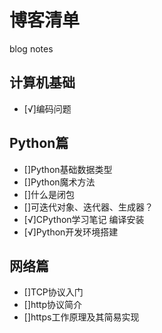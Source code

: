 # 博客清单
blog notes

## 计算机基础

- [√]编码问题

## Python篇

- []Python基础数据类型
- []Python魔术方法
- []什么是闭包
- []可迭代对象、迭代器、生成器？
- [√]CPython学习笔记 编译安装
- [√]Python开发环境搭建

## 网络篇

- []TCP协议入门
- []http协议简介
- []https工作原理及其简易实现
